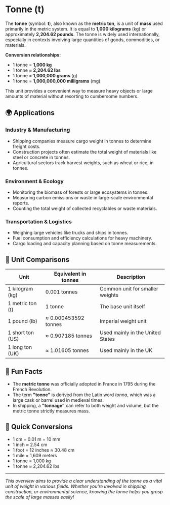 # Tonne (t)

The **tonne** (symbol: **t**), also known as the **metric ton**, is a unit of **mass** used primarily in the metric system. It is equal to **1,000 kilograms** (kg) or approximately **2,204.62 pounds**. The tonne is widely used internationally, especially in contexts involving large quantities of goods, commodities, or materials.

**Conversion relationships:**

- 1 tonne = **1,000 kg**
- 1 tonne ≈ **2,204.62 lbs**
- 1 tonne = **1,000,000 grams** (g)
- 1 tonne = **1,000,000,000 milligrams** (mg)

This unit provides a convenient way to measure heavy objects or large amounts of material without resorting to cumbersome numbers.

## 🌍 Applications

### Industry & Manufacturing
- Shipping companies measure cargo weight in tonnes to determine freight costs.
- Construction projects often estimate the total weight of materials like steel or concrete in tonnes.
- Agricultural sectors track harvest weights, such as wheat or rice, in tonnes.

### Environment & Ecology
- Monitoring the biomass of forests or large ecosystems in tonnes.
- Measuring carbon emissions or waste in large-scale environmental reports.
- Counting the total weight of collected recyclables or waste materials.

### Transportation & Logistics
- Weighing large vehicles like trucks and ships in tonnes.
- Fuel consumption and efficiency calculations for heavy machinery.
- Cargo loading and capacity planning based on tonne measurements.

## 📏 Unit Comparisons

| Unit            | Equivalent in tonnes                     | Description                            |
|-----------------|------------------------------------------|----------------------------------------|
| 1 kilogram (kg) | 0.001 tonnes                            | Common unit for smaller weights        |
| 1 metric ton (t) | 1 tonne                                | The base unit itself                   |
| 1 pound (lb)    | ≈ 0.000453592 tonnes                   | Imperial weight unit                   |
| 1 short ton (US) | ≈ 0.907185 tonnes                     | Used mainly in the United States     |
| 1 long ton (UK) | ≈ 1.01605 tonnes                       | Used mainly in the UK               |

## 🌟 Fun Facts
- The **metric tonne** was officially adopted in France in 1795 during the French Revolution.
- The term **"tonne"** is derived from the Latin word *tonna*, which was a large cask or barrel used in medieval times.
- In shipping, a **"tonnage"** can refer to both weight and volume, but the metric tonne strictly measures mass.

## 🔄 Quick Conversions
- 1 cm = 0.01 m = 10 mm
- 1 inch ≈ 2.54 cm
- 1 foot = 12 inches ≈ 30.48 cm
- 1 mile = 1,609 meters
- 1 tonne = 1,000 kg
- 1 tonne ≈ 2,204.62 lbs

---

*This overview aims to provide a clear understanding of the tonne as a vital unit of weight in various fields. Whether you're involved in shipping, construction, or environmental science, knowing the tonne helps you grasp the scale of large masses easily!*